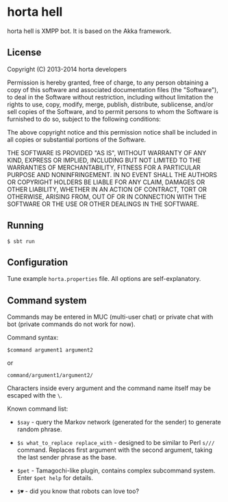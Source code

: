 horta hell
==========

horta hell is XMPP bot. It is based on the Akka framework.

## License

Copyright (C) 2013-2014 horta developers

Permission is hereby granted, free of charge, to any person obtaining a copy of this software and associated documentation files (the "Software"), to deal in the Software without restriction, including without limitation the rights to use, copy, modify, merge, publish, distribute, sublicense, and/or sell copies of the Software, and to permit persons to whom the Software is furnished to do so, subject to the following conditions:

The above copyright notice and this permission notice shall be included in all copies or substantial portions of the Software.

THE SOFTWARE IS PROVIDED "AS IS", WITHOUT WARRANTY OF ANY KIND, EXPRESS OR IMPLIED, INCLUDING BUT NOT LIMITED TO THE WARRANTIES OF MERCHANTABILITY, FITNESS FOR A PARTICULAR PURPOSE AND NONINFRINGEMENT. IN NO EVENT SHALL THE AUTHORS OR COPYRIGHT HOLDERS BE LIABLE FOR ANY CLAIM, DAMAGES OR OTHER LIABILITY, WHETHER IN AN ACTION OF CONTRACT, TORT OR OTHERWISE, ARISING FROM, OUT OF OR IN CONNECTION WITH THE SOFTWARE OR THE USE OR OTHER DEALINGS IN THE SOFTWARE.

## Running

    $ sbt run

## Configuration

Tune example `horta.properties` file. All options are self-explanatory.

## Command system

Commands may be entered in MUC (multi-user chat) or private chat with bot (private commands do not work for now).

Command syntax:

    $command argument1 argument2

or

    command/argument1/argument2/

Characters inside every argument and the command name itself may be escaped with the `\`.

Known command list:

* `$say` - query the Markov network (generated for the sender) to generate random phrase.

* `$s what_to_replace replace_with` - designed to be similar to Perl `s///` command. Replaces first argument with the second argument, taking the last
sender phrase as the base.

* `$pet` - Tamagochi-like plugin, contains complex subcommand system. Enter `$pet help` for details.

* `$♥` - did you know that robots can love too?
